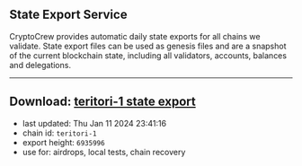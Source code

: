 ## State Export Service
CryptoCrew provides automatic daily state exports for all chains we validate. State export files can be used as genesis files and are a snapshot of the current blockchain state, including all validators, accounts, balances and delegations.

---
**Download: [teritori-1 state export](https://dl.ccvalidators.com/SERVICE/teritori/teritori-1_export_6935996.json)**
---

- last updated: Thu Jan 11 2024 23:41:16
- chain id: `teritori-1`
- export height: `6935996`
- use for: airdrops, local tests, chain recovery
